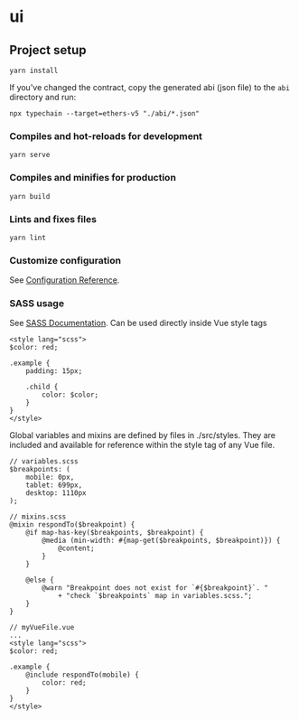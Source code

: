 # ui

## Project setup
```
yarn install
```

If you've changed the contract, copy the generated abi (json file) to the `abi` directory and run:
```
npx typechain --target=ethers-v5 "./abi/*.json"
```

### Compiles and hot-reloads for development
```
yarn serve
```

### Compiles and minifies for production
```
yarn build
```

### Lints and fixes files
```
yarn lint
```

### Customize configuration
See [Configuration Reference](https://cli.vuejs.org/config/).

### SASS usage
See [SASS Documentation](https://sass-lang.com/documentation).
Can be used directly inside Vue style tags
```
<style lang="scss">
$color: red;

.example {
    padding: 15px;

    .child {
        color: $color;
    }
}
</style>
```
Global variables and mixins are defined by files in ./src/styles. They are included and available for reference within the style tag of any Vue file.
```
// variables.scss
$breakpoints: (
    mobile: 0px,
    tablet: 699px,
    desktop: 1110px
);

// mixins.scss
@mixin respondTo($breakpoint) { 
    @if map-has-key($breakpoints, $breakpoint) {
        @media (min-width: #{map-get($breakpoints, $breakpoint)}) {
            @content;
        }
    }
    
    @else {
        @warn "Breakpoint does not exist for `#{$breakpoint}`. "
            + "check `$breakpoints` map in variables.scss.";
    }
}

// myVueFile.vue
...
<style lang="scss">
$color: red;

.example {
    @include respondTo(mobile) {
        color: red;
    }
}
</style>
```